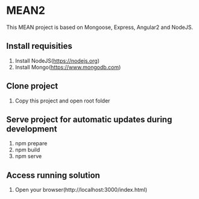 # MEAN2

This MEAN project is based on Mongoose, Express, Angular2 and NodeJS. 

## Install requisities
1. Install NodeJS(https://nodejs.org)
2. Install Mongo(https://www.mongodb.com)

## Clone project
1. Copy this project and open root folder

## Serve project for automatic updates during development
1. npm prepare
2. npm build
3. npm serve

## Access running solution
1. Open your browser(http://localhost:3000/index.html)


